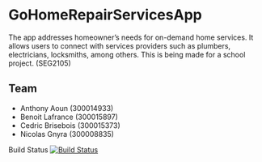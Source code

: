 ﻿# GoHomeRepairServicesApp
The app addresses homeowner’s needs for on-demand home services. It allows users to connect with services providers such as plumbers, electricians, locksmiths, among others. This is being made for a school project. (SEG2105)

## Team
* Anthony Aoun (300014933)
* Benoit Lafrance (300015897)
* Cedric Brisebois (300015373)
* Nicolas Gnyra (300008835)

Build Status
[![Build Status](https://circleci.com/gh/anthonyaoun23/GoHomeRepairServicesApp.png?branch=master)](https://circleci.com/gh/anthonyaoun23/GoHomeRepairServicesApp)